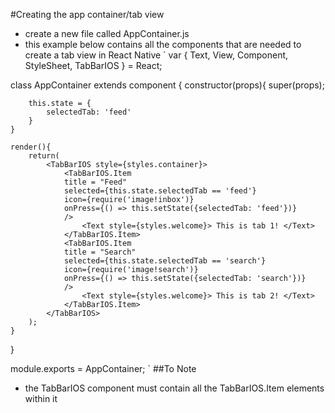 #Creating the app container/tab view

- create a new file called AppContainer.js
- this example below contains all the components that are needed to create a tab view in React Native
`
var {
    Text,
    View,
    Component,
    StyleSheet,
    TabBarIOS
} = React;

class AppContainer extends component {
    constructor(props){
        super(props);

        this.state = {
            selectedTab: 'feed'
        }
    }

    render(){
        return(
            <TabBarIOS style={styles.container}>
                <TabBarIOS.Item
                title = "Feed"
                selected={this.state.selectedTab == 'feed'}
                icon={require('image!inbox')}
                onPress={() => this.setState({selectedTab: 'feed'})}
                />
                    <Text style={styles.welcome}> This is tab 1! </Text>
                </TabBarIOS.Item>
                <TabBarIOS.Item
                title = "Search"
                selected={this.state.selectedTab == 'search'}
                icon={require('image!search')}
                onPress={() => this.setState({selectedTab: 'search'})}
                />
                    <Text style={styles.welcome}> This is tab 2! </Text>
                </TabBarIOS.Item>
            </TabBarIOS>            
        );
    }
}

module.exports = AppContainer;
`
##To Note 

- the TabBarIOS component must contain all the TabBarIOS.Item elements within it